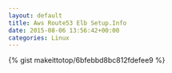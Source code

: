 ```yaml
---
layout: default                                                                                                              
title: Aws Route53 Elb Setup.Info                                                                                                                       
date: 2015-08-06 13:56:42+00:00                                                                                                                        
categories: Linux                                                                                                                
---                                                                                                                              
```


{% gist makeittotop/6bfebbd8bc812fdefee9 %}                                                                                                           

